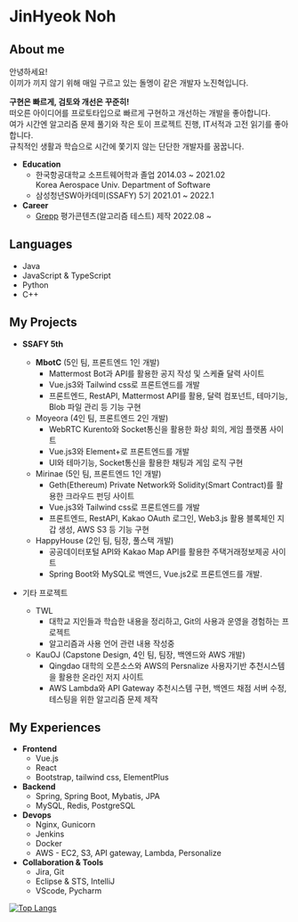 
# JinHyeok Noh    
## About me

안녕하세요!   
이끼가 끼지 않기 위해 매일 구르고 있는 돌멩이 같은 개발자 노진혁입니다.

**구현은 빠르게, 검토와 개선은 꾸준히!**     
떠오른 아이디어를 프로토타입으로 빠르게 구현하고 개선하는 개발을 좋아합니다.   
여가 시간엔 알고리즘 문제 풀기와 작은 토이 프로젝트 진행, IT서적과 고전 읽기를 좋아합니다.   
규칙적인 생활과 학습으로 시간에 쫓기지 않는 단단한 개발자를 꿈꿉니다.   


- **Education**   
    - 한국항공대학교 소프트웨어학과 졸업  2014.03 ~ 2021.02   
    Korea Aerospace Univ.  Department of Software
    - 삼성청년SW아카데미(SSAFY) 5기  2021.01 ~ 2022.1   
- **Career**
    - [Grepp](https://www.grepp.co/) 평가콘텐츠(알고리즘 테스트) 제작 2022.08 ~  


## Languages
- Java   
- JavaScript & TypeScript   
- Python   
- C++

## My Projects

- **SSAFY 5th**
    - **MbotC** (5인 팀, 프론트엔드 1인 개발)
        - Mattermost Bot과 API를 활용한 공지 작성 및 스케쥴 달력 사이트
        - Vue.js3와 Tailwind css로 프론트엔드를 개발
        - 프론트엔드, RestAPI, Mattermost API를 활용, 달력 컴포넌트, 테마기능, Blob 파일 관리 등 기능 구현
    - Moyeora (4인 팀, 프론트엔드 2인 개발)
        - WebRTC Kurento와 Socket통신을 활용한 화상 회의, 게임 플랫폼 사이트
        - Vue.js3와 Element+로 프론트엔드를 개발
        - UI와 테마기능, Socket통신을 활용한 채팅과 게임 로직 구현
    - Mirinae (5인 팀, 프론트엔드 1인 개발)
        - Geth(Ethereum) Private Network와 Solidity(Smart Contract)를 활용한 크라우드 펀딩 사이트
        - Vue.js3와 Tailwind css로 프론트엔드를 개발
        - 프론트엔드, RestAPI, Kakao OAuth 로그인, Web3.js 활용 블록체인 지갑 생성, AWS S3 등 기능 구현
    - HappyHouse (2인 팀, 팀장, 풀스택 개발)
        - 공공데이터포털 API와 Kakao Map API를 활용한 주택거래정보제공 사이트
        - Spring Boot와 MySQL로 백엔드, Vue.js2로 프론트엔드를 개발.


- 기타 프로젝트
    - TWL 
        - 대학교 지인들과 학습한 내용을 정리하고, Git의 사용과 운영을 경험하는 프로젝트
        - 알고리즘과 사용 언어 관련 내용 작성중
    - KauOJ (Capstone Design, 4인 팀, 팀장, 백엔드와 AWS 개발)
        - Qingdao 대학의 오픈소스와 AWS의 Persnalize 사용자기반 추천시스템을 활용한 온라인 저지 사이트
        - AWS Lambda와 API Gateway 추천시스템 구현, 백엔드 채점 서버 수정, 테스팅을 위한 알고리즘 문제 제작

## My Experiences
- **Frontend**
    - Vue.js
    - React
    - Bootstrap, tailwind css, ElementPlus
- **Backend**
    - Spring, Spring Boot, Mybatis, JPA
    - MySQL, Redis, PostgreSQL
- **Devops**
    - Nginx, Gunicorn
    - Jenkins
    - Docker
    - AWS - EC2, S3, API gateway, Lambda, Personalize
- **Collaboration & Tools**
    - Jira, Git
    - Eclipse & STS, IntelliJ
    - VScode, Pycharm


[KauOjlink]: https://github.com/wizard9582/KauOJ
[algolink]: https://github.com/wizard9582/Algo
[kbolink]: https://github.com/wizard9582/visual_kbo
[afterlink]: https://github.com/wizard9582/AfterDayz
[happyhouselink]:https://github.com/wizard9582/HappyHouse
[moyeoralink]:https://github.com/wizard9582/moyeora
[mirinaelink]:https://github.com/wizard9582/Mirinae
[improvelink]:https://github.com/wizard9582/Im_prove

[![Top Langs](https://github-readme-stats.vercel.app/api/top-langs/?username=wizard9582&layout=compact)](https://github.com/anuraghazra/github-readme-stats)

